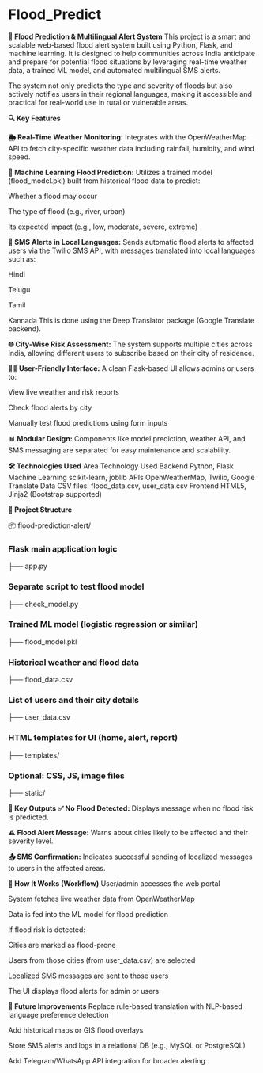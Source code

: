 # Flood_Predict
**🌊 Flood Prediction & Multilingual Alert System**
This project is a smart and scalable web-based flood alert system built using Python, Flask, and machine learning. It is designed to help communities across India anticipate and prepare for potential flood situations by leveraging real-time weather data, a trained ML model, and automated multilingual SMS alerts.

The system not only predicts the type and severity of floods but also actively notifies users in their regional languages, making it accessible and practical for real-world use in rural or vulnerable areas.

**🔍 Key Features**

**🌦️ Real-Time Weather Monitoring:**
Integrates with the OpenWeatherMap API to fetch city-specific weather data including rainfall, humidity, and wind speed.

**🤖 Machine Learning Flood Prediction:**
Utilizes a trained model (flood_model.pkl) built from historical flood data to predict:

Whether a flood may occur

The type of flood (e.g., river, urban)

Its expected impact (e.g., low, moderate, severe, extreme)

**📲 SMS Alerts in Local Languages:**
Sends automatic flood alerts to affected users via the Twilio SMS API, with messages translated into local languages such as:

Hindi

Telugu

Tamil

Kannada
This is done using the Deep Translator package (Google Translate backend).

**🌐 City-Wise Risk Assessment:**
The system supports multiple cities across India, allowing different users to subscribe based on their city of residence.

**🧑‍💻 User-Friendly Interface:**
A clean Flask-based UI allows admins or users to:

View live weather and risk reports

Check flood alerts by city

Manually test flood predictions using form inputs

**📊 Modular Design:**
Components like model prediction, weather API, and SMS messaging are separated for easy maintenance and scalability.

**🛠️ Technologies Used**
Area	Technology Used
Backend	Python, Flask
Machine Learning	scikit-learn, joblib
APIs	OpenWeatherMap, Twilio, Google Translate
Data	CSV files: flood_data.csv, user_data.csv
Frontend	HTML5, Jinja2 (Bootstrap supported)

**📁 Project Structure**

📦 flood-prediction-alert/
### Flask main application logic
├── app.py  
### Separate script to test flood model
├── check_model.py  
### Trained ML model (logistic regression or similar)
├── flood_model.pkl    
### Historical weather and flood data
├── flood_data.csv    
### List of users and their city details
├── user_data.csv  
### HTML templates for UI (home, alert, report)
├── templates/ 
### Optional: CSS, JS, image files
├── static/       

**📸 Key Outputs
✅ No Flood Detected:**
Displays message when no flood risk is predicted.

**⚠️ Flood Alert Message:**
Warns about cities likely to be affected and their severity level.

**📤 SMS Confirmation:**
Indicates successful sending of localized messages to users in the affected areas.

**🚀 How It Works (Workflow)**
User/admin accesses the web portal

System fetches live weather data from OpenWeatherMap

Data is fed into the ML model for flood prediction

If flood risk is detected:

Cities are marked as flood-prone

Users from those cities (from user_data.csv) are selected

Localized SMS messages are sent to those users

The UI displays flood alerts for admin or users

**🧪 Future Improvements**
Replace rule-based translation with NLP-based language preference detection

Add historical maps or GIS flood overlays

Store SMS alerts and logs in a relational DB (e.g., MySQL or PostgreSQL)

Add Telegram/WhatsApp API integration for broader alerting
